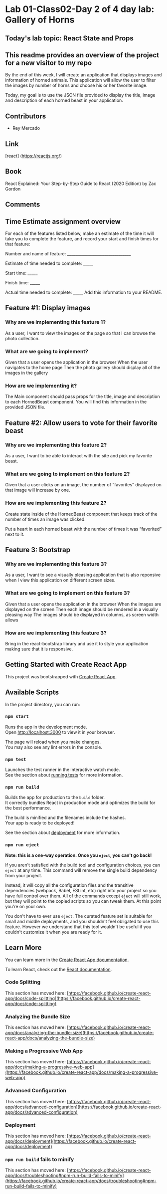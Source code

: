 # Lab 01-Class02-Day 2 of 4 day lab: Gallery of Horns

## Today's lab topic: React State and Props

## This readme provides an overview of the project for a new visitor to my repo

By the end of this week, I will create an application that displays images and information of horned animals. This application will allow the user to filter the images by number of horns and choose his or her favorite image.

Today, my goal is to use the JSON file provided to display the title, image and description of each horned beast in your application.

## Contributors

- Rey Mercado

## Link

  [react] (https://reactjs.org/)

## Book

  React Explained: Your Step-by-Step Guide to React (2020 Edition) by Zac Gordon

## Comments

## Time Estimate assignment overview
For each of the features listed below, make an estimate of the time it will take you to complete the feature, and record your start and finish times for that feature:

Number and name of feature: ________________________________

Estimate of time needed to complete: _____

Start time: _____

Finish time: _____

Actual time needed to complete: _____
Add this information to your README.

## Feature #1: Display images

### Why are we implementing this feature 1?

As a user, I want to view the images on the page so that I can browse the photo collection.

### What are we going to implement?

Given that a user opens the application in the browser
When the user navigates to the home page
Then the photo gallery should display all of the images in the gallery

### How are we implementing it?

The Main component should pass props for the title, image and description to each HornedBeast component. You will find this information in the provided JSON file.

## Feature #2: Allow users to vote for their favorite beast

### Why are we implementing this feature 2?

As a user, I want to be able to interact with the site and pick my favorite beast.

### What are we going to implement on this feature 2?

Given that a user clicks on an image, the number of “favorites” displayed on that image will increase by one.

### How are we implementing this feature 2?

Create state inside of the HornedBeast component that keeps track of the number of times an image was clicked.

Put a heart in each horned beast with the number of times it was “favorited” next to it.

## Feature 3: Bootstrap

### Why are we implementing this feature 3?

As a user, I want to see a visually pleasing application that is also reponsive when I view this application on different screen sizes.

### What are we going to implement on this feature 3?

Given that a user opens the application in the browser
When the images are displayed on the screen
Then each image should be rendered in a visually pleasing way
The images should be displayed in columns, as screen width allows

### How are we implementing this feature 3?

Bring in the react-bootstrap library and use it to style your application making sure that it is responsive.

## Getting Started with Create React App

This project was bootstrapped with [Create React App](https://github.com/facebook/create-react-app).

## Available Scripts

In the project directory, you can run:

### `npm start`

Runs the app in the development mode.\
Open [http://localhost:3000](http://localhost:3000) to view it in your browser.

The page will reload when you make changes.\
You may also see any lint errors in the console.

### `npm test`

Launches the test runner in the interactive watch mode.\
See the section about [running tests](https://facebook.github.io/create-react-app/docs/running-tests) for more information.

### `npm run build`

Builds the app for production to the `build` folder.\
It correctly bundles React in production mode and optimizes the build for the best performance.

The build is minified and the filenames include the hashes.\
Your app is ready to be deployed!

See the section about [deployment](https://facebook.github.io/create-react-app/docs/deployment) for more information.

### `npm run eject`

**Note: this is a one-way operation. Once you `eject`, you can't go back!**

If you aren't satisfied with the build tool and configuration choices, you can `eject` at any time. This command will remove the single build dependency from your project.

Instead, it will copy all the configuration files and the transitive dependencies (webpack, Babel, ESLint, etc) right into your project so you have full control over them. All of the commands except `eject` will still work, but they will point to the copied scripts so you can tweak them. At this point you're on your own.

You don't have to ever use `eject`. The curated feature set is suitable for small and middle deployments, and you shouldn't feel obligated to use this feature. However we understand that this tool wouldn't be useful if you couldn't customize it when you are ready for it.

## Learn More

You can learn more in the [Create React App documentation](https://facebook.github.io/create-react-app/docs/getting-started).

To learn React, check out the [React documentation](https://reactjs.org/).

### Code Splitting

This section has moved here: [https://facebook.github.io/create-react-app/docs/code-splitting](https://facebook.github.io/create-react-app/docs/code-splitting)

### Analyzing the Bundle Size

This section has moved here: [https://facebook.github.io/create-react-app/docs/analyzing-the-bundle-size](https://facebook.github.io/create-react-app/docs/analyzing-the-bundle-size)

### Making a Progressive Web App

This section has moved here: [https://facebook.github.io/create-react-app/docs/making-a-progressive-web-app](https://facebook.github.io/create-react-app/docs/making-a-progressive-web-app)

### Advanced Configuration

This section has moved here: [https://facebook.github.io/create-react-app/docs/advanced-configuration](https://facebook.github.io/create-react-app/docs/advanced-configuration)

### Deployment

This section has moved here: [https://facebook.github.io/create-react-app/docs/deployment](https://facebook.github.io/create-react-app/docs/deployment)

### `npm run build` fails to minify

This section has moved here: [https://facebook.github.io/create-react-app/docs/troubleshooting#npm-run-build-fails-to-minify](https://facebook.github.io/create-react-app/docs/troubleshooting#npm-run-build-fails-to-minify)
